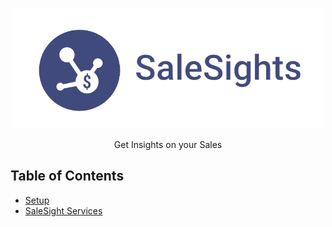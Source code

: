 <p align="center">
  <img src="static/img/salesights-logo.png" alt="SaleSights Logo", style="width: 500px;">
</p>

<p align="center">Get Insights on your Sales</p>


## Table of Contents

- [Setup](documentation/setup.md)
- [SaleSight Services](documentation/app.md)
